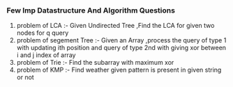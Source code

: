 ### Few Imp Datastructure And Algorithm Questions

1) problem of LCA :- Given Undirected Tree ,Find the LCA for given two nodes for q query
2) problem of segement Tree :- Given an Array ,process the query of type 1 with updating ith position and query of type 2nd with giving xor between i and j index of array
3) problem of Trie :- Find the subarray with maximum xor
4) problem of KMP :- Find weather given pattern is present in given string or not
